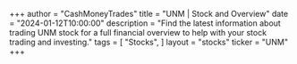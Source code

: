 +++
author = "CashMoneyTrades"
title = "UNM | Stock and Overview"
date = "2024-01-12T10:00:00"
description = "Find the latest information about trading UNM stock for a full financial overview to help with your stock trading and investing."
tags = [
"Stocks",
]
layout = "stocks"
ticker = "UNM"
+++
        


    
        